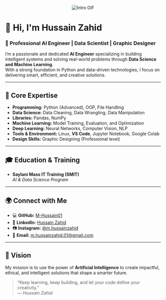 <p align="center">
  <img src="https://github.com/M-Hussain01/M-Hussain01/blob/main/INTRO.gif?raw=true" alt="Intro GIF"/>
</p>


# 👋 Hi, I'm Hussain Zahid  

### 💼 Professional AI Engineer | Data Scientist | Graphic Designer  

I’m a passionate and dedicated **AI Engineer** specializing in building intelligent systems and solving real-world problems through **Data Science and Machine Learning**.  
With a strong foundation in Python and data-driven technologies, I focus on delivering smart, efficient, and creative solutions.

---

## 🧠 Core Expertise  

- **Programming:** Python (Advanced), OOP, File Handling  
- **Data Science:** Data Cleaning, Data Wrangling, Data Manipulation  
- **Libraries:** Pandas, NumPy  
- **Machine Learning:** Model Training, Evaluation, and Optimization  
- **Deep Learning:** Neural Networks, Computer Vision, NLP  
- **Tools & Environment:** Linux, **VS Code**, Jupyter Notebook, Google Colab  
- **Design Skills:** Graphic Designing (Professional level)  

---

## 🎓 Education & Training  

- **Saylani Mass IT Training (SMIT)**  
  *AI & Data Science Program*  

---

## 🌍 Connect with Me  

- 💻 **GitHub:** [M-Hussain01](https://github.com/M-Hussain01)  
- 💼 **LinkedIn:** [Hussain Zahid](https://www.linkedin.com/in/hussain-zahid-a6051a371/)  
- 📷 **Instagram:** [@m.hussainzahid](https://www.instagram.com/m.hussainzahid/)  
- 📧 **Email:** m.hussainzahid.01@gmail.com

---

## 🧩 Vision  

My mission is to use the power of **Artificial Intelligence** to create impactful, ethical, and intelligent solutions that shape a smarter future.  

> “Keep learning, keep building, and let your code define your creativity.”  
> — *Hussain Zahid*
